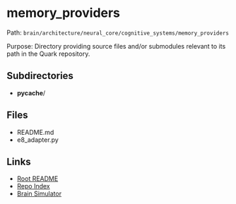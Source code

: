 # memory_providers

Path: `brain/architecture/neural_core/cognitive_systems/memory_providers`

Purpose: Directory providing source files and/or submodules relevant to its path in the Quark repository.

## Subdirectories
- __pycache__/

## Files
- README.md
- e8_adapter.py

## Links
- [Root README](../../../../README.md)
- [Repo Index](../../../../repo_index.json)
- [Brain Simulator](../../../../brain/architecture/brain_simulator.py)

